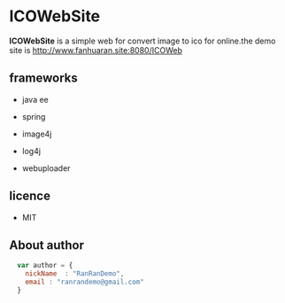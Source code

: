 # ICOWebSite
**ICOWebSite**  is a simple web for convert image to ico for online.the demo site is http://www.fanhuaran.site:8080/ICOWeb

## frameworks ##

* java ee

* spring

* image4j

* log4j

* webuploader

## licence ##

* MIT

## About author
```javascript
  var author = {
    nickName  : "RanRanDemo",
    email : "ranrandemo@gmail.com"
  }
```